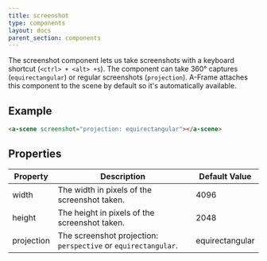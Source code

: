 ```yaml
---
title: screenshot
type: components
layout: docs
parent_section: components
---
```


The screenshot component lets us take screenshots with a keyboard shortcut
(`<ctrl> + <alt> +s`). The component can take 360&deg; captures
(`equirectangular`) or regular screenshots (`projection`). A-Frame attaches
this component to the scene by default so it's automatically available.

## Example

```html
<a-scene screenshot="projection: equirectangular"></a-scene>
```

## Properties

| Property   | Description                                                    | Default Value   |
|------------|----------------------------------------------------------------|-----------------|
| width      | The width in pixels of the screenshot taken.                   | 4096            |
| height     | The height in pixels of the screenshot taken.                  | 2048            |
| projection | The screenshot projection: `perspective` or `equirectangular`. | equirectangular |
